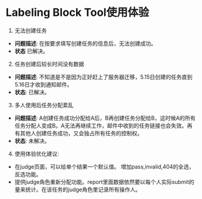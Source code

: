 # Labeling Block Tool使用体验

1. 无法创建任务

  - **问题描述**: 在按要求填写创建任务的信息后，无法创建成功。 
  - **状态** 已解决。
  
2. 任务创建后较长时间没有数据

  - **问题描述**: 不知道是不是因为正好赶上了服务器迁移，5.15日创建的任务直到5.16日才收到通知邮件。
  - **状态**: 已解决。
  
3. 多人使用后任务分配紊乱
  - **问题描述**: A创建任务成功分配给A后，B再创建任务分配给B，这时候A的所有任务分配人变成B。A无法再继续工作，邮件中收到的任务链接也会失效。再有其他人创建任务成功，又会独占所有任务的控制权。
  - **状态**: 未解决。

4. 使用体验优化建议: 
  - 在judge页面，可以给单个结果一个默认值。 增加pass,invalid,404的全选，反选功能。
  - 提供judge角色重新分配功能。report里面数据依然要以每个人实际submit的量来统计。在该任务的judge角色里记录所有操作人。
